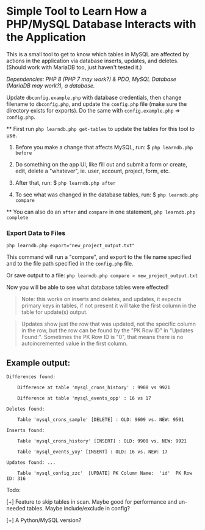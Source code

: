 # Simple Tool to Learn How a PHP/MySQL Database Interacts with the Application

This is a small tool to get to know which tables in MySQL are affected by actions in the application via database inserts, updates, and deletes. (Should work with MariaDB too, just haven't tested it.)

*Dependencies: PHP 8 (PHP 7 may work?) & PDO, MySQL Database (MariaDB may work?), a database.*

Update  `dbconfig.example.php` with database credentials, then change filename to `dbconfig.php`, and update the `config.php` file (make sure the directory exists for exports). Do the same with `config.example.php` => `config.php`.

** First run `php learndb.php get-tables` to update the tables for this tool to use.

1) Before you make a change that affects MySQL, run: $ `php learndb.php before`

2) Do something on the app UI, like fill out and submit a form or create, edit, delete a "whatever", ie. user, account, project, form, etc.

3) After that, run: $ `php learndb.php after`

4) To see what was changed in the database tables, run: $ `php learndb.php compare`

** You can also do an `after` and `compare` in one statement, `php learndb.php complete`

### Export Data to Files

 `php learndb.php export="new_project_output.txt"`

 This command will run a "compare", and export to the file name specified and to the file path specified in the `config.php` file.

 Or save output to a file: `php learndb.php compare > new_project_output.txt`

Now you will be able to see what database tables were effected! 

> Note: this works on inserts and deletes, and updates, it expects primary keys in tables, if not present it will take the first column in the table for update(s) output.  

> Updates show just the row that was updated, not the specific column in the row, but the row can be found by the "PK Row ID" in "Updates Found:". Sometimes the PK Row ID is "0", that means there is no autoincremented value in the first column.

## Example output:
```
Differences found:

    Difference at table 'mysql_crons_history' : 9908 vs 9921
  
    Difference at table 'mysql_events_opp' : 16 vs 17
  
Deletes found:

    Table 'mysql_crons_sample' [DELETE] : OLD: 9609 vs. NEW: 9501

Inserts found:

    Table 'mysql_crons_history' [INSERT] : OLD: 9908 vs. NEW: 9921
  
    Table 'mysql_events_yxy' [INSERT] : OLD: 16 vs. NEW: 17

Updates found: ...

    Table 'mysql_config_zzc'  [UPDATE] PK Column Name:  'id'  PK Row ID: 316
```
Todo:

[+] Feature to skip tables in scan. Maybe good for performance and un-needed tables. Maybe include/exclude in config?

[+] A Python/MySQL version?
